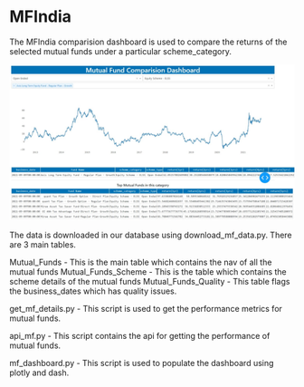 # MFIndia

The MFIndia comparision dashboard is used to compare the returns of the selected mutual funds under a particular scheme_category.

![alt text](https://github.com/SarveshShetty19/MFIndia/blob/050f84a519ef1d04ad38c37ce5ad8ff58ba97e8a/Web%20capture_13-9-2021_23111_127.0.0.1.jpeg)

The data is downloaded in our database using download_mf_data.py.
There are 3 main tables.

Mutual_Funds - This is the main table which contains the nav of all the mutual funds
Mutual_Funds_Scheme - This is the table which contains the scheme details of the mutual funds
Mutual_Funds_Quality - This table flags the business_dates which has quality issues.

get_mf_details.py - This script is used to get the performance metrics for mutual funds.

api_mf.py - This script contains the api for getting the performance of mutual funds.

mf_dashboard.py - This script is used to populate the dashboard using plotly and dash.



